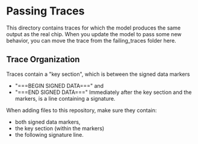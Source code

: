 # Passing Traces

This directory contains traces for which the model produces the same output
as the real chip. When you update the model to pass some new behavior, you
can move the trace from the failing_traces folder here.

## Trace Organization
Traces contain a "key section", which is between the signed data markers
- "===BEGIN SIGNED DATA===" and
- "===END SIGNED DATA==="
Immediately after the key section and the markers, is a line containing 
a signature.

When adding files to this repository, make sure they contain:
- both signed data markers, 
- the key section (within the markers)
- the following signature line.


